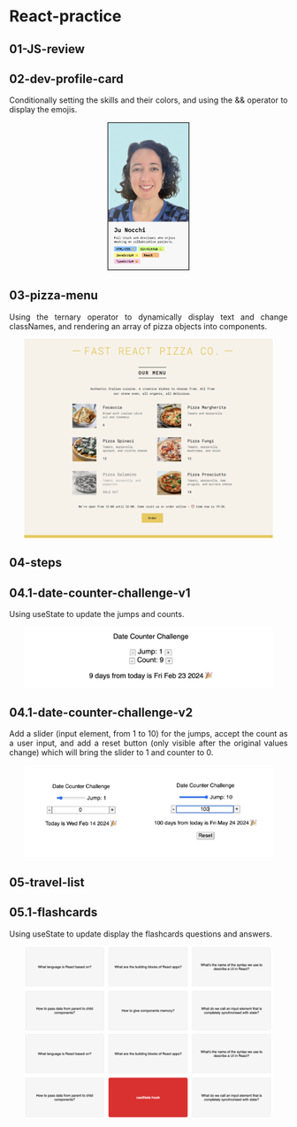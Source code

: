 # React-practice

## 01-JS-review

## 02-dev-profile-card

<p align="justify">Conditionally setting the skills and their colors, and using the && operator to display the emojis.</p>
<p align="center">
<img width="150" alt="Juliana's dev profile card" src="02-dev-profile-card/public/img/dev-profile-card2.png">
</p>

## 03-pizza-menu

<p align="justify">Using the ternary operator to dynamically display text and change classNames, and rendering an array of pizza objects into components.</p>
<p align="center">
<img width="450" alt="Pizza place website with menu" src="03-pizza-menu/public/pizza-menu.png">
</p>

## 04-steps

## 04.1-date-counter-challenge-v1

<p align="justify">Using useState to update the jumps and counts.</p>
<p align="center">
<img width="450" alt="Pizza place website with menu" src="04.1-date-counter/public/04.1-date-counter-v1.png">
</p>

## 04.1-date-counter-challenge-v2

<p align="justify">Add a slider (input element, from 1 to 10) for the jumps, accept the count as a user input, and add a reset button (only visible after the original values change) which will bring the slider to 1 and counter to 0.</p>
<p align="center">
<img width="450" alt="Pizza place website with menu" src="04.1-date-counter/public/04.1-date-counter-v2.png">
</p>

## 05-travel-list

## 05.1-flashcards

<p align="justify">Using useState to update display the flashcards questions and answers.</p>
<p align="center">
<img width="450" alt="Pizza place website with menu" src="05.1-flashcards/public/img/05.1-flashcards1.png">
<img width="450" alt="Pizza place website with menu" src="05.1-flashcards/public/img/05.1-flashcards2.png">
</p>
